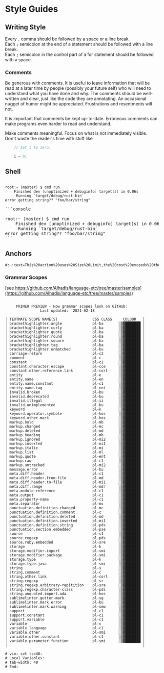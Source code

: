 # Style Guides

## Writing Style

     
Every ` , ` comma should be followed by a space or a line break.     
Each   ` ; ` semicolon at the end of a statement should be followed with a line break.          
Each   ` ; ` semicolon in the control part of a for statement should be followed with a space.     
 
### Comments

Be generous with comments. It is useful to leave information that will be read at a later time by people (possibly your future self) who will need to understand what you have done and why. The comments should be well-written and clear, just like the code they are annotating. An occasional nugget of humor might be appreciated. Frustrations and resentments will not.

It is important that comments be kept up-to-date. Erroneous comments can make programs even harder to read and understand.

Make comments meaningful. Focus on what is not immediately visible. Don't waste the reader's time with stuff like

```javascript
    // Set i to zero.

    i = 0;
```



## Shell

```console

root:~ (master) $ cmd run
    Finished dev [unoptimized + debuginfo] target(s) in 0.06s
     Running `target/debug/rust-bin`
error getting string?? "foo/bar/string"
```

<pre>
```console

root:~ (master) $ cmd run
    Finished dev [unoptimized + debuginfo] target(s) in 0.06s
     Running `target/debug/rust-bin`
error getting string?? "foo/bar/string"
```
</pre>


## Anchors

```
#:~:text=This%20action%20uses%20Size%20Limit,the%20cost%20exceeds%20the%20limit.

```

### Grammar Scopes

[see https://github.com/Alhadis/language-etc/tree/master/samples](https://github.com/Alhadis/language-etc/tree/master/samples)

```nanorc

     PRIMER PREVIEW - How grammar scopes look on GitHub:
                Last updated:  2021-02-18

│ TEXTMATE SCOPE NAME(S)                CSS CLASS     COLOUR   │
│ brackethighlighter.angle              pl-ba       ░▒▓███████ │
│ brackethighlighter.curly              pl-ba       ░▒▓███████ │
│ brackethighlighter.quote              pl-ba       ░▒▓███████ │
│ brackethighlighter.round              pl-ba       ░▒▓███████ │
│ brackethighlighter.square             pl-ba       ░▒▓███████ │
│ brackethighlighter.tag                pl-ba       ░▒▓███████ │
│ brackethighlighter.unmatched          pl-bu       ░▒▓███████ │
│ carriage-return                       pl-c2       ░▒▓███████ │
│ comment                               pl-c        ░▒▓███████ │
│ constant                              pl-c1       ░▒▓███████ │
│ constant.character.escape             pl-cce      ░▒▓███████ │
│ constant.other.reference.link         pl-corl     ░▒▓███████ │
│ entity                                pl-e        ░▒▓███████ │
│ entity.name                           pl-en       ░▒▓███████ │
│ entity.name.constant                  pl-c1       ░▒▓███████ │
│ entity.name.tag                       pl-ent      ░▒▓███████ │
│ invalid.broken                        pl-bu       ░▒▓███████ │
│ invalid.deprecated                    pl-bu       ░▒▓███████ │
│ invalid.illegal                       pl-ii       ░▒▓███████ │
│ invalid.unimplemented                 pl-bu       ░▒▓███████ │
│ keyword                               pl-k        ░▒▓███████ │
│ keyword.operator.symbole              pl-kos      ░▒▓███████ │
│ keyword.other.mark                    pl-kos      ░▒▓███████ │
│ markup.bold                           pl-mb       ░▒▓███████ │
│ markup.changed                        pl-mc       ░▒▓███████ │
│ markup.deleted                        pl-md       ░▒▓███████ │
│ markup.heading                        pl-mh       ░▒▓███████ │
│ markup.ignored                        pl-mi2      ░▒▓███████ │
│ markup.inserted                       pl-mi1      ░▒▓███████ │
│ markup.italic                         pl-mi       ░▒▓███████ │
│ markup.list                           pl-ml       ░▒▓███████ │
│ markup.quote                          pl-ent      ░▒▓███████ │
│ markup.raw                            pl-c1       ░▒▓███████ │
│ markup.untracked                      pl-mi2      ░▒▓███████ │
│ message.error                         pl-bu       ░▒▓███████ │
│ meta.diff.header                      pl-c1       ░▒▓███████ │
│ meta.diff.header.from-file            pl-md       ░▒▓███████ │
│ meta.diff.header.to-file              pl-mi1      ░▒▓███████ │
│ meta.diff.range                       pl-mdr      ░▒▓███████ │
│ meta.module-reference                 pl-c1       ░▒▓███████ │
│ meta.output                           pl-c1       ░▒▓███████ │
│ meta.property-name                    pl-c1       ░▒▓███████ │
│ meta.separator                        pl-ms       ░▒▓███████ │
│ punctuation.definition.changed        pl-mc       ░▒▓███████ │
│ punctuation.definition.comment        pl-c        ░▒▓███████ │
│ punctuation.definition.deleted        pl-md       ░▒▓███████ │
│ punctuation.definition.inserted       pl-mi1      ░▒▓███████ │
│ punctuation.definition.string         pl-pds      ░▒▓███████ │
│ punctuation.section.embedded          pl-pse      ░▒▓███████ │
│ source                                pl-s1       ░▒▓███████ │
│ source.regexp                         pl-pds      ░▒▓███████ │
│ source.ruby.embedded                  pl-sre      ░▒▓███████ │
│ storage                               pl-k        ░▒▓███████ │
│ storage.modifier.import               pl-smi      ░▒▓███████ │
│ storage.modifier.package              pl-smi      ░▒▓███████ │
│ storage.type                          pl-k        ░▒▓███████ │
│ storage.type.java                     pl-smi      ░▒▓███████ │
│ string                                pl-s        ░▒▓███████ │
│ string.comment                        pl-c        ░▒▓███████ │
│ string.other.link                     pl-corl     ░▒▓███████ │
│ string.regexp                         pl-sr       ░▒▓███████ │
│ string.regexp.arbitrary-repitition    pl-sra      ░▒▓███████ │
│ string.regexp.character-class         pl-pds      ░▒▓███████ │
│ string.unquoted.import.ada            pl-kos      ░▒▓███████ │
│ sublimelinter.gutter-mark             pl-sg       ░▒▓███████ │
│ sublimelinter.mark.error              pl-bu       ░▒▓███████ │
│ sublimelinter.mark.warning            pl-smw      ░▒▓███████ │
│ support                               pl-c1       ░▒▓███████ │
│ support.constant                      pl-c1       ░▒▓███████ │
│ support.variable                      pl-c1       ░▒▓███████ │
│ variable                              pl-v        ░▒▓███████ │
│ variable.language                     pl-c1       ░▒▓███████ │
│ variable.other                        pl-smi      ░▒▓███████ │
│ variable.other.constant               pl-c1       ░▒▓███████ │
│ variable.parameter.function           pl-smi      ░▒▓███████ │
│                                                              │

# vim: set ts=40:
# Local Variables:
# tab-width: 40
# End:
